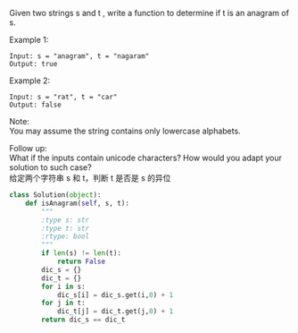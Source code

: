 Given two strings s and t , write a function to determine if t is an anagram of s.

Example 1:
```
Input: s = "anagram", t = "nagaram"
Output: true
```
Example 2:
```
Input: s = "rat", t = "car"
Output: false
```
Note:  
You may assume the string contains only lowercase alphabets.

Follow up:  
What if the inputs contain unicode characters? How would you adapt your solution to such case?  
给定两个字符串 s 和 t，判断 t 是否是 s 的异位
```python
class Solution(object):
    def isAnagram(self, s, t):
        """
        :type s: str
        :type t: str
        :rtype: bool
        """
        if len(s) != len(t):
            return False
        dic_s = {}
        dic_t = {}
        for i in s:
            dic_s[i] = dic_s.get(i,0) + 1
        for j in t:
            dic_t[j] = dic_t.get(j,0) + 1
        return dic_s == dic_t
```
